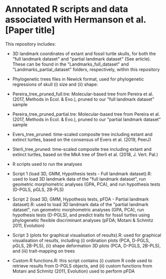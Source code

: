 # Annotated R scripts and data associated with Hermanson et al. [Paper title]
This repository includes:

- 3D landmark coordinates of extant and fossil turtle skulls, for both the "full landmark dataset" and "partial landmark dataset" (See article). These can be found in the "Landmarks_full_dataset" and "Landmarks_partial_dataset" folders, respectively, within this repository

- Phylogenetic trees files in Newick format, used for phylogenetic regressions of skull (i) size and (ii) shape:
- Pereira_tree_pruned_full.tre: Molecular-based tree from Pereira et al. (2017, Methods in Ecol. & Evo.), pruned to our "full landmark dataset" sample
- Pereira_tree_pruned_partial.tre: Molecular-based tree from Pereira et al. (2017, Methods in Ecol. & Evo.), pruned to our "partial landmark dataset" sample
- Evers_tree_pruned: time-scaled composite tree including extant and extinct turtles, based on the consensus of Evers et al. (2019, PeerJ)
- Sterli_tree_pruned: time-scaled composite tree including extant and extinct turtles, based on the MkA tree of Sterli et al. (2018, J. Vert. Pal.)
  
- R scripts used to run the analyses
- Script 1 (load 3D, GMM, Hypothesis tests - Full landmark dataset).R: used to load 3D landmark data of the "full landmark dataset", run geometric morphometric analyses (GPA, PCA), and run hypothesis tests (D-PGLS, pGLS, 2B-PLS)
- Script 2 (load 3D, GMM, Hypothesis tests, pFDA - Partial landmark dataset).R: used to load 3D landmark data of the "partial landmark dataset", run geometric morphometric analyses (GPA, PCA), run hypothesis tests (D-PGLS), and predict traits for fossil turtles using phylogenetic flexible discriminant analyses (pFDA; Motani & Schmitz 2011, Evolution)
- Script 3 (plots for graphical visualisation of results).R: used for graphical visualisation of results, including (i) ordination plots (PCA, D-PGLS, pGLS, 2B-PLS), (ii) shape deformation 3D plots (PCA, D-PGLS, 2B-PLS), and (iii) trait-mapping on trees
- Custom R functions.R: this script contains (i) custom R code used to retrieve results from D-PGLS objects, and (ii) custom functions from Motani and Schmitz (2011, Evolution) used to perform pFDA
